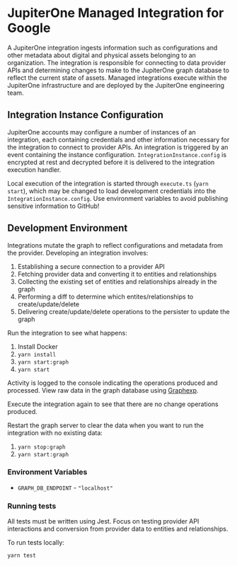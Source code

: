 # JupiterOne Managed Integration for Google

A JupiterOne integration ingests information such as configurations and other
metadata about digital and physical assets belonging to an organization. The
integration is responsible for connecting to data provider APIs and determining
changes to make to the JupiterOne graph database to reflect the current state of
assets. Managed integrations execute within the JupiterOne infrastructure and
are deployed by the JupiterOne engineering team.

## Integration Instance Configuration

JupiterOne accounts may configure a number of instances of an integration, each
containing credentials and other information necessary for the integration to
connect to provider APIs. An integration is triggered by an event containing the
instance configuration. `IntegrationInstance.config` is encrypted at rest and
decrypted before it is delivered to the integration execution handler.

Local execution of the integration is started through `execute.ts` (`yarn
start`), which may be changed to load development credentials into the
`IntegrationInstance.config`. Use environment variables to avoid publishing
sensitive information to GitHub!

## Development Environment

Integrations mutate the graph to reflect configurations and metadata from the
provider. Developing an integration involves:

1.  Establishing a secure connection to a provider API
2.  Fetching provider data and converting it to entities and relationships
3.  Collecting the existing set of entities and relationships already in the graph
4.  Performing a diff to determine which entites/relationships to create/update/delete
5.  Delivering create/update/delete operations to the persister to update the graph

Run the integration to see what happens:

1.  Install Docker
2.  `yarn install`
3.  `yarn start:graph`
4.  `yarn start`

Activity is logged to the console indicating the operations produced and
processed. View raw data in the graph database using
[Graphexp](https://github.com/bricaud/graphexp).

Execute the integration again to see that there are no change operations
produced.

Restart the graph server to clear the data when you want to run the integration
with no existing data:

1.  `yarn stop:graph`
2.  `yarn start:graph`

### Environment Variables

* `GRAPH_DB_ENDPOINT` - `"localhost"`

### Running tests

All tests must be written using Jest. Focus on testing provider API interactions
and conversion from provider data to entities and relationships.

To run tests locally:

```shell
yarn test
```
